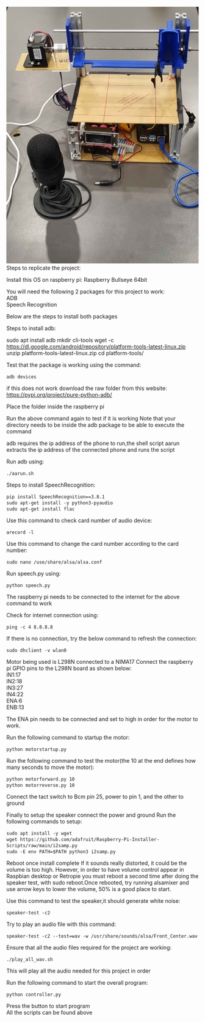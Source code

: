 ![Picture of product](https://github.com/Nabeelkii/Automated-Food-Printer/blob/master/Readme/Product.jpg?raw=true)
Steps to replicate the project:

Install this OS on raspberry pi:
Raspberry Bullseye 64bit

You will need the following 2 packages for this project to work:<br />
ADB<br />
Speech Recognition<br />

Below are the steps to install both packages

Steps to install adb:

sudo apt install adb 
mkdir cli-tools
wget -c https://dl.google.com/android/repository/platform-tools-latest-linux.zip
unzip platform-tools-latest-linux.zip 
cd platform-tools/

Test that the package is working using the command:
```
adb devices
```
if this does not work download the raw folder from this website:
https://pypi.org/project/pure-python-adb/

Place the folder inside the raspberry pi

Run the above command again to test if it is working
Note that your directory needs to be inside the adb package to be able to execute the command

adb requires the ip address of the phone to run,the shell script aarun extracts the ip address of the connected phone and runs the script

Run adb using:
```
./aarun.sh
```


Steps to install SpeechRecognition:
```
pip install SpeechRecognition==3.8.1
sudo apt-get install -y python3-pyaudio
sudo apt-get install flac
```
Use this command to check card number of audio device:
```
arecord -l
```
Use this command to change the card number according to the card number:
```
sudo nano /use/share/alsa/alsa.conf
```
Run speech.py using:
```
python speech.py
```

The raspberry pi needs to be connected to the internet for the above command to work


Check for internet connection using:

```
ping -c 4 8.8.8.8
```
If there is no connection, try the below command to refresh the connection:
```
sudo dhclient -v wlan0
```

Motor being used is L298N connected to a NIMA17
Connect the raspberry pi GPIO pins to the L298N board as shown below:<br />
IN1:17<br />
IN2:18<br />
IN3:27<br />
IN4:22<br />
ENA:6<br />
ENB:13<br />

The ENA pin needs to be connected and set to high in order for the motor to work. 

Run the following command to startup the motor:
```
python motorstartup.py
```
Run the following command to test the motor(the 10 at the end defines how many seconds to move the motor):
```
python motorforward.py 10     
python motorreverse.py 10
```

Connect the tact switch to Bcm pin 25, power to pin 1, and the other to ground

Finally to setup the speaker connect the power and ground
Run the following commands to setup:
```
sudo apt install -y wget
wget https://github.com/adafruit/Raspberry-Pi-Installer-Scripts/raw/main/i2samp.py
sudo -E env PATH=$PATH python3 i2samp.py
```
Reboot once install complete
If it sounds really distorted, it could be the volume is too high. However, in order to have volume control appear in Raspbian desktop or Retropie you must reboot a second time after doing the speaker test, with sudo reboot.Once rebooted, try running alsamixer and use arrow keys to lower the volume, 50% is a good place to start.

Use this command to test the speaker,it should generate white noise:
```
speaker-test -c2
```
Try to play an audio file with this command:
```
speaker-test -c2 --test=wav -w /usr/share/sounds/alsa/Front_Center.wav
```

Ensure that all the audio files required for the project are working:
```
./play_all_wav.sh
```
This will play all the audio needed for this project in order

Run the following command to start the overall program:
```
python controller.py
```
Press the button to start program<br />
All the scripts can be found above
